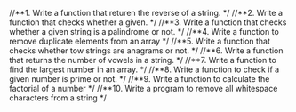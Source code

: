 //**1. Write a function that returen the reverse of a string. */
//**2. Write a function that checks whether a given. */
//**3. Write a function that checks whether a given string is a palindrome or not. */
//**4. Write a function to remove duplicate elements from an array */
//**5. Write a function that checks whether tow strings are anagrams or not. */
//**6. Write a function that returns the number of vowels in a string. */
//**7. Write a function to find the largest number in an array. */
//**8. Write a function to check if a given number is prime or not. */
//**9. Write a function to calculate the factorial of a number */
//**10. Write a program to remove all whitespace characters from a string */ 
  